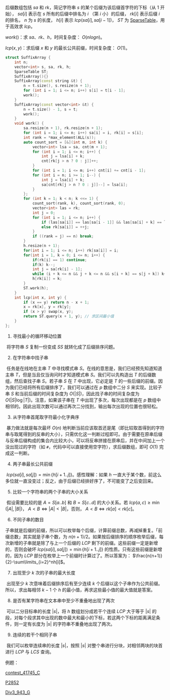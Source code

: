 后缀数组包括 $sa$ 和 $rk$，简记字符串 $s$ 的某个后缀为该后缀首字符的下标（从 $1$ 开始）， $sa[i]$ 表示在 $s$ 所有的后缀中排名为 $i$ （第 $i$ 小）的后缀， $rk[i]$ 表示后缀 $i$ 的排名， $n$ 为 $s$ 的长度， $h[i]$ 表示 $lcp(sa[i],sa[i - 1])$， $ST$ 为 [SparseTable](https://github.com/xiojoy/Templates-for-Competitive-Programming/blob/main/data%20structure/SparseTable.md)，用于高效求 $lcp$。

$work()$：求 $sa、rk、h$，时间复杂度： $O(nlogn)$。

$lcp(x, y)$：求后缀 $x$ 和 $y$ 的最长公共前缀，时间复杂度： $O(1)$。

```C++
struct SuffixArray {
    int n;
    vector<int> s, sa, rk, h;
    SparseTable ST;
    SuffixArray(){}        
    SuffixArray(const string &t) {
        n = t.size(), s.resize(n + 1);
        for (int i = 1; i <= n; i++) s[i] = t[i - 1];
        work();
    }
    SuffixArray(const vector<int> &t) {
        n = t.size() - 1, s = t;
        work();
    }
    void work() {
        sa.resize(n + 1), rk.resize(n + 1);
        for (int i = 1; i <= n; i++) sa[i] = i, rk[i] = s[i];
        int rank = *max_element(ALL(s));
        auto count_sort = [&](int m, int k) {
            vector<int> lsa = sa, cnt(m + 1);
            for (int i = 1; i <= n; i++) {
                int j = lsa[i] + k;
                cnt[rk[j > n ? 0 : j]]++;
            }
            for (int i = 1; i <= m; i++) cnt[i] += cnt[i - 1];
            for (int i = n; i >= 1; i--) {
                int j = lsa[i] + k;
                sa[cnt[rk[j > n ? 0 : j]]--] = lsa[i];
            }
        };
        for (int k = 1; k < n; k <<= 1) {
            count_sort(rank, k), count_sort(rank, 0);
            vector<int> las = rk;
            int j = 0;
            for (int i = 1; i <= n; i++) {
                if (las[sa[i]] == las[sa[i - 1]] && las[sa[i] + k] == las[sa[i - 1] + k]) rk[sa[i]] = j;
                else rk[sa[i]] = ++j;
            }
            if ((rank = j) == n) break;
        }
        h.resize(n + 1);
        for(int i = 1; i <= n; i++) rk[sa[i]] = i;
        for(int i = 1, k = 0; i <= n; i++) {
            if(rk[i] == 1) continue;
            if(k) k--;
            int j = sa[rk[i] - 1];
            while (i + k <= n && j + k <= n && s[i + k] == s[j + k]) k++;
            h[rk[i]] = k;
        }
        ST.work(h);
    }
    int lcp(int x, int y) {
        if (x == y) return n - x + 1;
        x = rk[x], y = rk[y];
        if (x > y) swap(x, y);
        return ST.query(x + 1, y); // 求区间最小值
    }
};
```

1. 寻找最小的循环移动位置

​	将字符串 $S$ 复制一份变成 $SS$ 就转化成了后缀排序问题。

2. 在字符串中找子串

​	任务是在线地在主串 $T$ 中寻找模式串 $S$。在线的意思是，我们已经预先知道知道主串 $T$，但是当且仅当询问时才知道模式串 $S$。我们可以先构造出 $T$ 的后缀数组，然后查找子串 $S$。若子串 $S$ 在 $T$ 中出现，它必定是 $T$ 的一些后缀的前缀。因为我们已经将所有后缀排序了，我们可以通过在 $p$ 数组中二分 $S$ 来实现。比较子串 $S$ 和当前后缀的时间复杂度为 $O(|S|)$，因此找子串的时间复杂度为 $O(|S|\log |T|)$。注意，如果该子串在 $T$ 中出现了多次，每次出现都是在 $p$ 数组中相邻的。因此出现次数可以通过再次二分找到，输出每次出现的位置也很轻松。

3. 从字符串首尾取字符最小化字典序

​	暴力做法就是每次最坏 $O(n)$ 地判断当前应该取首还是尾（即比较取首得到的字符串与取尾得到的反串的大小），只需优化这一判断过程即可。由于需要在原串后缀与反串后缀构成的集合内比较大小，可以将反串拼接在原串后，并在中间加上一个没出现过的字符（如 `#`，代码中可以直接使用空字符），求后缀数组，即可 $O(1)$ 完成这一判断。

4. 两子串最长公共前缀

​	$lcp(sa[i],sa[j])=\min\{h[i+1..j]\}$。感性理解：如果 $h$ 一直大于某个数，前这么多位就一直没变过；反之，由于后缀已经排好序了，不可能变了之后变回来。

5. 比较一个字符串的两个子串的大小关系

​	假设需要比较的是 $A=S[a..b]$ 和 $B=S[c..d]$ 的大小关系。若 $lcp(a, c)\ge\min(|A|, |B|)$， $A<B\iff |A|<|B|$，否则， $A<B\iff rk[a]< rk[c]$。

6. 不同子串的数目

​	子串就是后缀的前缀，所以可以枚举每个后缀，计算前缀总数，再减掉重复。「前缀总数」其实就是子串个数，为 $n(n+1)/2$。如果按后缀排序的顺序枚举后缀，每次新增的子串就是除了与上一个后缀的 $LCP$ 剩下的前缀。这些前缀一定是新增的，否则会破坏 $lcp(sa[i],sa[j])=\min\{h[i+1..j]\}$ 的性质。只有这些前缀是新增的，因为 $LCP$ 部分在枚举上一个前缀时计算过了。所以答案为： $\frac{n(n+1)}{2}-\sum\limits_{i=2}^nh[i]$。

7. 出现至少 $k$ 次的子串的最大长度

​	出现至少 $k$ 次意味着后缀排序后有至少连续 $k$ 个后缀以这个子串作为公共前缀。所以，求出每相邻 $k-1$ 个 $h$ 的最小值，再求这些最小值的最大值就是答案。

8. 是否有某字符串在文本串中至少不重叠地出现了两次

​	可以二分目标串的长度 $|s|$，将 $h$ 数组划分成若干个连续 $LCP$ 大于等于 $|s|$ 的段，对每个段求其中出现的数中最大和最小的下标，若这两个下标的距离满足条件，则一定有长度为 $|s|$ 的字符串不重叠地出现了两次。

9. 连续的若干个相同子串

​	我们可以枚举连续串的长度 $|s|$，按照 $|s|$ 对整个串进行分块，对相邻两块的块首进行 $LCP$ 与 $LCS$​ 查询。

例题：

[contest_41745_C](https://ac.nowcoder.com/acm/contest/41745/C)

[P2852](https://www.luogu.com.cn/problem/P2852)

[Div3_943_G](https://codeforces.com/contest/1968/problem/G2)
